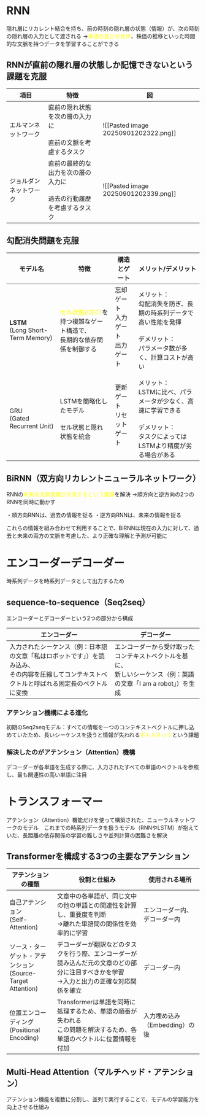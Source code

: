 # RNN
隠れ層にリカレント結合を持ち、前の時刻の隠れ層の状態（情報）が、次の時刻の隠れ層の入力として渡される
→<font color="#ffff00">単語の並びや音声</font>、株価の推移といった時間的な文脈を持つデータを学習することができる
## RNNが直前の隠れ層の状態しか記憶できないという課題を克服

| 項目          | 特徴                                       | 図                                    |
| ----------- | ---------------------------------------- | ------------------------------------ |
| エルマンネットワーク  | 直前の隠れ状態を次の層の入力に<br><br>直前の文脈を考慮するタスク     | ![[Pasted image 20250901202322.png]] |
| ジョルダンネットワーク | 直前の最終的な出力を次の層の入力に<br><br>過去の行動履歴を考慮するタスク | ![[Pasted image 20250901202339.png]] |

## 勾配消失問題を克服

| モデル名                                 | 特徴                                                                   | 構造とゲート                          | メリット/デメリット                                                                    |
| ------------------------------------ | -------------------------------------------------------------------- | ------------------------------- | ----------------------------------------------------------------------------- |
| **LSTM**<br>(Long Short-Term Memory) | <font color="#ffff00">セル状態(CEC)</font>を持つ複雑なゲート構造で、<br>長期的な依存関係を制御する | 忘却ゲート<br>入力ゲート<br>出力ゲート<br><br> | メリット：<br>勾配消失を防ぎ、長期の時系列データで高い性能を発揮<br><br>デメリット：<br>パラメータ数が多く、計算コストが高い        |
| GRU<br>(Gated Recurrent Unit)        | LSTMを簡略化したモデル<br><br>セル状態と隠れ状態を統合                                    | 更新ゲート<br>リセットゲート<br><br>        | メリット：<br>LSTMに比べ、パラメータが少なく、高速に学習できる<br><br>デメリット：<br>タスクによってはLSTMより精度が劣る場合がある |
## BiRNN（双方向リカレントニューラルネットワーク）
RNNの<font color="#ffff00">未来の文脈情報が欠落するという課題</font>を解決
→順方向と逆方向の2つのRNNを同時に動かす

・順方向RNNは、過去の情報を捉る
・逆方向RNNは、未来の情報を捉る

これらの情報を組み合わせて利用することで、BiRNNは現在の入力に対して、過去と未来の両方の文脈を考慮した、より正確な理解と予測が可能に
# エンコーダーデコーダー
時系列データを時系列データとして出力するため
## sequence-to-sequence（Seq2seq）
エンコーダーとデコーダーという2つの部分から構成

| エンコーダー                                                                      | デコーダー                                                             |
| --------------------------------------------------------------------------- | ----------------------------------------------------------------- |
| 入力されたシーケンス（例：日本語の文章「私はロボットです」）を読み込み、<br>その内容を圧縮してコンテキストベクトルと呼ばれる固定長のベクトルに変換 | エンコーダーから受け取ったコンテキストベクトルを基に、<br>新しいシーケンス（例：英語の文章「I am a robot」）を生成 |
### アテンション機構による進化
初期のSeq2seqモデル：すべての情報を一つのコンテキストベクトルに押し込めていたため、長いシーケンスを扱うと情報が失われる<font color="#ffff00">ボトルネック</font>という課題
### 解決したのがアテンション（Attention）機構
デコーダーが各単語を生成する際に、入力されたすべての単語のベクトルを参照し、最も関連性の高い単語に注目
# トランスフォーマー
アテンション（Attention）機能だけを使って構築された、ニューラルネットワークのモデル　これまでの時系列データを扱うモデル（RNNやLSTM）が抱えていた、長距離の依存関係の学習の難しさや並列計算の困難さを解決
## Transformerを構成する3つの主要なアテンション

| アテンションの種類                                     | 役割と仕組み                                                                  | 使用される場所             |
| --------------------------------------------- | ----------------------------------------------------------------------- | ------------------- |
| 自己アテンション<br>(Self-Attention)                  | 文章中の各単語が、同じ文中の他の単語との関連性を計算し、重要度を判断<br>→離れた単語間の関係性を効率的に学習                | エンコーダー内、デコーダー内      |
| ソース・ターゲット・アテンション<br>(Source-Target Attention) | デコーダーが翻訳などのタスクを行う際、エンコーダーが読み込んだ元の文章のどの部分に注目すべきかを学習<br>→入力と出力の正確な対応関係を確立 | デコーダー内              |
| 位置エンコーディング<br>(Positional Encoding)           | Transformerは単語を同時に処理するため、単語の順番が失われる<br>この問題を解決するため、各単語のベクトルに位置情報を付加     | 入力埋め込み（Embedding）の後 |
## Multi-Head Attention（マルチヘッド・アテンション）
アテンション機能を複数に分割し、並列で実行することで、モデルの学習能力を向上させる仕組み

